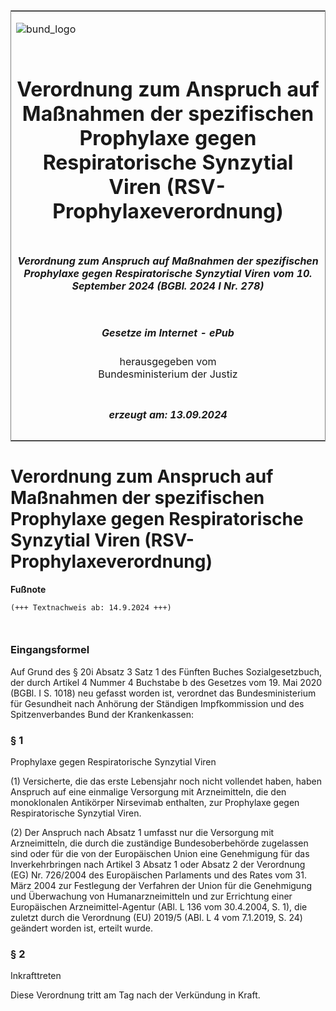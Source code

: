 <span id="DECKBLATT.html"></span>

<table border="0" frame="border" width="100%">

<tr valign="top">

<td align="left">

![bund\_logo](BfJ_2021_Web_de_de.gif)

</td>

<td align="right">

 

</td>

</tr>

<tr align="center" valign="middle">

<td colspan="2">

# Verordnung zum Anspruch auf Maßnahmen der spezifischen Prophylaxe gegen Respiratorische Synzytial Viren (RSV-Prophylaxeverordnung)

</td>

</tr>

<tr align="center" valign="middle">

<td colspan="2">

##### Verordnung zum Anspruch auf Maßnahmen der spezifischen Prophylaxe gegen Respiratorische Synzytial Viren vom 10. September 2024 (BGBl. 2024 I Nr. 278)

</td>

</tr>

<tr align="center" valign="middle">

<td colspan="2">

  
  

##### Gesetze im Internet - ePub  
  
herausgegeben vom  
Bundesministerium der Justiz

</td>

</tr>

<tr align="center" valign="bottom">

<td colspan="2">

  
  

##### erzeugt am: 13.09.2024

</td>

</tr>

</table>

<span id="BJNR1160A0024.html"></span>

# Verordnung zum Anspruch auf Maßnahmen der spezifischen Prophylaxe gegen Respiratorische Synzytial Viren (RSV-Prophylaxeverordnung)

<div>

  
**Fußnote**

<div class="jnhtml">

<div>

<div class="jurAbsatz">

  

``` 
(+++ Textnachweis ab: 14.9.2024 +++)

 
```

</div>

</div>

</div>

</div>

<span id="BJNR1160A0024BJNE000100000.html"></span>

### Eingangsformel  

<div>

<div class="jnhtml">

<div>

<div class="jurAbsatz">

Auf Grund des § 20i Absatz 3 Satz 1 des Fünften Buches Sozialgesetzbuch,
der durch Artikel 4 Nummer 4 Buchstabe b des Gesetzes vom 19. Mai 2020
(BGBl. I S. 1018) neu gefasst worden ist, verordnet das
Bundesministerium für Gesundheit nach Anhörung der Ständigen
Impfkommission und des Spitzenverbandes Bund der Krankenkassen:

</div>

</div>

</div>

</div>

<span id="BJNR1160A0024BJNE000200000.html"></span>

### § 1  
Prophylaxe gegen Respiratorische Synzytial Viren

<div>

<div class="jnhtml">

<div>

<div class="jurAbsatz">

(1) Versicherte, die das erste Lebensjahr noch nicht vollendet haben,
haben Anspruch auf eine einmalige Versorgung mit Arzneimitteln, die den
monoklonalen Antikörper Nirsevimab enthalten, zur Prophylaxe gegen
Respiratorische Synzytial Viren.

</div>

<div class="jurAbsatz">

(2) Der Anspruch nach Absatz 1 umfasst nur die Versorgung mit
Arzneimitteln, die durch die zuständige Bundesoberbehörde zugelassen
sind oder für die von der Europäischen Union eine Genehmigung für das
Inverkehrbringen nach Artikel 3 Absatz 1 oder Absatz 2 der Verordnung
(EG) Nr. 726/2004 des Europäischen Parlaments und des Rates vom 31. März
2004 zur Festlegung der Verfahren der Union für die Genehmigung und
Überwachung von Humanarzneimitteln und zur Errichtung einer
Europäischen Arzneimittel-Agentur (ABl. L 136 vom 30.4.2004, S. 1), die
zuletzt durch die Verordnung (EU) 2019/5 (ABl. L 4 vom 7.1.2019, S. 24)
geändert worden ist, erteilt wurde.

</div>

</div>

</div>

</div>

<span id="BJNR1160A0024BJNE000300000.html"></span>

### § 2  
Inkrafttreten

<div>

<div class="jnhtml">

<div>

<div class="jurAbsatz">

Diese Verordnung tritt am Tag nach der Verkündung in Kraft.

</div>

</div>

</div>

</div>

